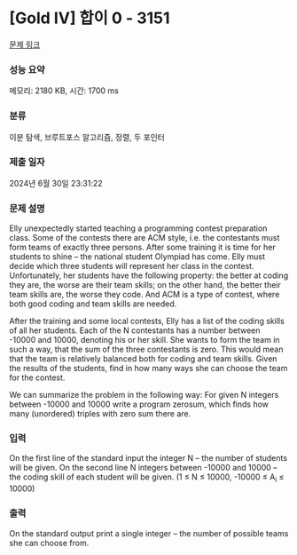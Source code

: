 # [Gold IV] 합이 0 - 3151 

[문제 링크](https://www.acmicpc.net/problem/3151) 

### 성능 요약

메모리: 2180 KB, 시간: 1700 ms

### 분류

이분 탐색, 브루트포스 알고리즘, 정렬, 두 포인터

### 제출 일자

2024년 6월 30일 23:31:22

### 문제 설명

<p>Elly unexpectedly started teaching a programming contest preparation class. Some of the contests there are ACM style, i.e. the contestants must form teams of exactly three persons. After some training it is time for her students to shine – the national student Olympiad has come. Elly must decide which three students will represent her class in the contest. Unfortunately, her students have the following property: the better at coding they are, the worse are their team skills; on the other hand, the better their team skills are, the worse they code. And ACM is a type of contest, where both good coding and team skills are needed.</p>

<p>After the training and some local contests, Elly has a list of the coding skills of all her students. Each of the N contestants has a number between -10000 and 10000, denoting his or her skill. She wants to form the team in such a way, that the sum of the three contestants is zero. This would mean that the team is relatively balanced both for coding and team skills. Given the results of the students, find in how many ways she can choose the team for the contest.</p>

<p>We can summarize the problem in the following way: For given N integers between -10000 and 10000 write a program zerosum, which finds how many (unordered) triples with zero sum there are. </p>

### 입력 

 <p>On the first line of the standard input the integer N – the number of students will be given. On the second line N integers between -10000 and 10000 – the coding skill of each student will be given. (1 ≤ N ≤ 10000, -10000 ≤ A<sub>i</sub> ≤ 10000)</p>

### 출력 

 <p>On the standard output print a single integer – the number of possible teams she can choose from.</p>

